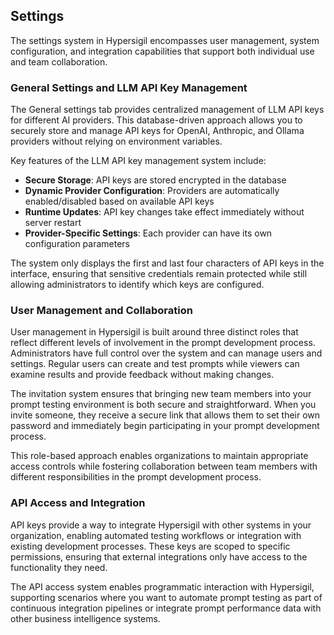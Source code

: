 ## Settings

The settings system in Hypersigil encompasses user management, system configuration, and integration capabilities that support both individual use and team collaboration.

### General Settings and LLM API Key Management

The General settings tab provides centralized management of LLM API keys for different AI providers. This database-driven approach allows you to securely store and manage API keys for OpenAI, Anthropic, and Ollama providers without relying on environment variables.

Key features of the LLM API key management system include:

- **Secure Storage**: API keys are stored encrypted in the database
- **Dynamic Provider Configuration**: Providers are automatically enabled/disabled based on available API keys
- **Runtime Updates**: API key changes take effect immediately without server restart
- **Provider-Specific Settings**: Each provider can have its own configuration parameters

The system only displays the first and last four characters of API keys in the interface, ensuring that sensitive credentials remain protected while still allowing administrators to identify which keys are configured.

### User Management and Collaboration

User management in Hypersigil is built around three distinct roles that reflect different levels of involvement in the prompt development process. Administrators have full control over the system and can manage users and settings. Regular users can create and test prompts while viewers can examine results and provide feedback without making changes.

The invitation system ensures that bringing new team members into your prompt testing environment is both secure and straightforward. When you invite someone, they receive a secure link that allows them to set their own password and immediately begin participating in your prompt development process.

This role-based approach enables organizations to maintain appropriate access controls while fostering collaboration between team members with different responsibilities in the prompt development process.

### API Access and Integration

API keys provide a way to integrate Hypersigil with other systems in your organization, enabling automated testing workflows or integration with existing development processes. These keys are scoped to specific permissions, ensuring that external integrations only have access to the functionality they need.

The API access system enables programmatic interaction with Hypersigil, supporting scenarios where you want to automate prompt testing as part of continuous integration pipelines or integrate prompt performance data with other business intelligence systems.
